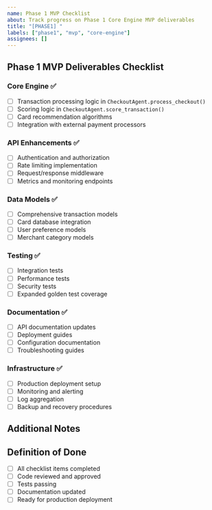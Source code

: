 ```yaml
---
name: Phase 1 MVP Checklist
about: Track progress on Phase 1 Core Engine MVP deliverables
title: "[PHASE1] "
labels: ["phase1", "mvp", "core-engine"]
assignees: []
---
```


## Phase 1 MVP Deliverables Checklist

### Core Engine ✅
- [ ] Transaction processing logic in `CheckoutAgent.process_checkout()`
- [ ] Scoring logic in `CheckoutAgent.score_transaction()`
- [ ] Card recommendation algorithms
- [ ] Integration with external payment processors

### API Enhancements ✅
- [ ] Authentication and authorization
- [ ] Rate limiting implementation
- [ ] Request/response middleware
- [ ] Metrics and monitoring endpoints

### Data Models ✅
- [ ] Comprehensive transaction models
- [ ] Card database integration
- [ ] User preference models
- [ ] Merchant category models

### Testing ✅
- [ ] Integration tests
- [ ] Performance tests
- [ ] Security tests
- [ ] Expanded golden test coverage

### Documentation ✅
- [ ] API documentation updates
- [ ] Deployment guides
- [ ] Configuration documentation
- [ ] Troubleshooting guides

### Infrastructure ✅
- [ ] Production deployment setup
- [ ] Monitoring and alerting
- [ ] Log aggregation
- [ ] Backup and recovery procedures

## Additional Notes
<!-- Add any additional context, blockers, or notes here -->

## Definition of Done
- [ ] All checklist items completed
- [ ] Code reviewed and approved
- [ ] Tests passing
- [ ] Documentation updated
- [ ] Ready for production deployment
